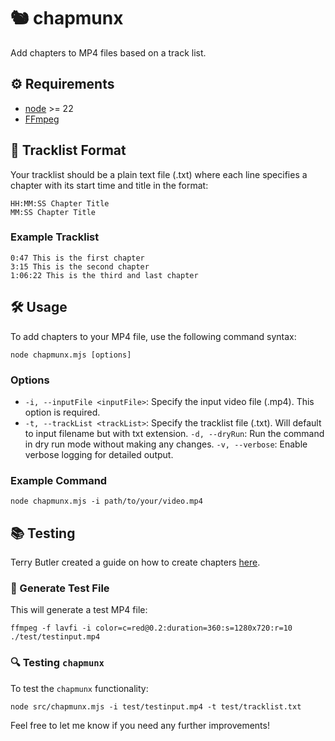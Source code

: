 # 🐿️ chapmunx

Add chapters to MP4 files based on a track list.

## ⚙️ Requirements

- [node](https://nodejs.org) >= 22
- [FFmpeg](https://www.ffmpeg.org/)

## 📄 Tracklist Format

Your tracklist should be a plain text file (.txt) where each line specifies a chapter with its start time and title in the format:

```plaintext
HH:MM:SS Chapter Title
MM:SS Chapter Title
```

### Example Tracklist

```plaintext
0:47 This is the first chapter
3:15 This is the second chapter
1:06:22 This is the third and last chapter
```

## 🛠️ Usage

To add chapters to your MP4 file, use the following command syntax:

```shell
node chapmunx.mjs [options]
```

### Options

- `-i, --inputFile <inputFile>`: Specify the input video file (.mp4). This option is required.
- `-t, --trackList <trackList>`: Specify the tracklist file (.txt). Will default to input filename but with txt extension.
`-d, --dryRun`: Run the command in dry run mode without making any changes.
`-v, --verbose`: Enable verbose logging for detailed output.

### Example Command

```shell
node chapmunx.mjs -i path/to/your/video.mp4
```

## 📚 Testing

Terry Butler created a guide on how to create chapters [here](https://www.terrybutler.co.uk/2021/08/01/how-to-add-chapters-to-video-using-ffmpeg/).

### 🧪 Generate Test File

This will generate a test MP4 file:

```shell
ffmpeg -f lavfi -i color=c=red@0.2:duration=360:s=1280x720:r=10 ./test/testinput.mp4
```

### 🔍 Testing `chapmunx`

To test the `chapmunx` functionality:

```shell
node src/chapmunx.mjs -i test/testinput.mp4 -t test/tracklist.txt
```

Feel free to let me know if you need any further improvements!
